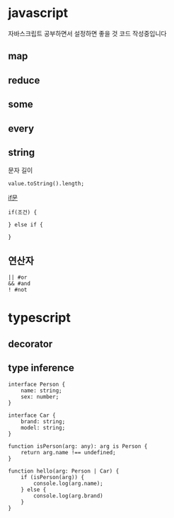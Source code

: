 # javascript

자바스크립트 공부하면서 설정하면 좋을 것 코드 작성중입니다

## map


## reduce


## some


## every


## string
문자 길이

    value.toString().length;
    
[if문](https://github.com/bigstones/javascript-typescript/blob/main/if.js)
    
    if(조건) {
    
    } else if {
    
    }

## 연산자

    || #or
    && #and
    ! #not


# typescript

## decorator

## type inference

    interface Person {
        name: string;
        sex: number;
    }

    interface Car {
        brand: string;
        model: string;
    }

    function isPerson(arg: any): arg is Person {
        return arg.name !== undefined;
    }

    function hello(arg: Person | Car) {
        if (isPerson(arg)) {
            console.log(arg.name);
        } else {
            console.log(arg.brand)
        }
    }
    
